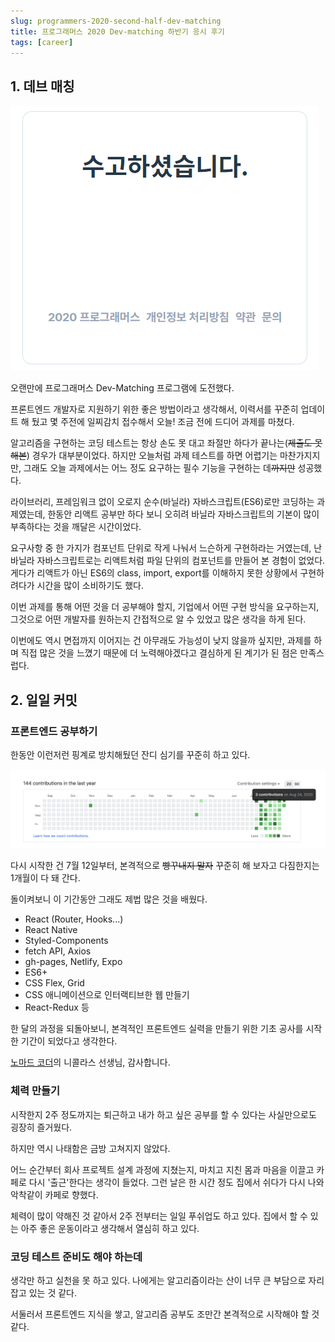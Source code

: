 ```yaml
---
slug: programmers-2020-second-half-dev-matching
title: 프로그래머스 2020 Dev-matching 하반기 응시 후기
tags: [career]
---
```


## 1. 데브 매칭

![수고하셨습니다](./images/2020-8-22---programmers-2020-second-half-dev-matching.png)

오랜만에 프로그래머스 Dev-Matching 프로그램에 도전했다.

<!--truncate-->

프론트엔드 개발자로 지원하기 위한 좋은 방법이라고 생각해서, 이력서를 꾸준히 업데이트 해 뒀고 몇 주전에 일찌감치 접수해서 오늘! 조금 전에 드디어 과제를 마쳤다.

알고리즘을 구현하는 코딩 테스트는 항상 손도 못 대고 좌절만 하다가 끝나는(~~제출도 못 해본~~) 경우가 대부분이었다. 하지만 오늘처럼 과제 테스트를 하면 어렵기는 마찬가지지만, 그래도 오늘 과제에서는 어느 정도 요구하는 필수 기능을 구현하는 데~~까지만~~ 성공했다.

라이브러리, 프레임워크 없이 오로지 순수(바닐라) 자바스크립트(ES6)로만 코딩하는 과제였는데, 한동안 리액트 공부만 하다 보니 오히려 바닐라 자바스크립트의 기본이 많이 부족하다는 것을 깨달은 시간이었다.

요구사항 중 한 가지가 컴포넌트 단위로 작게 나눠서 느슨하게 구현하라는 거였는데, 난 바닐라 자바스크립트로는 리액트처럼 파일 단위의 컴포넌트를 만들어 본 경험이 없었다. 게다가 리액트가 아닌 ES6의 class, import, export를 이해하지 못한 상황에서 구현하려다가 시간을 많이 소비하기도 했다.

이번 과제를 통해 어떤 것을 더 공부해야 할지, 기업에서 어떤 구현 방식을 요구하는지, 그것으로 어떤 개발자를 원하는지 간접적으로 알 수 있었고 많은 생각을 하게 된다.

이번에도 역시 면접까지 이어지는 건 아무래도 가능성이 낮지 않을까 싶지만, 과제를 하며 직접 많은 것을 느꼈기 때문에 더 노력해야겠다고 결심하게 된 계기가 된 점은 만족스럽다.

## 2. 일일 커밋

### 프론트엔드 공부하기

한동안 이런저런 핑계로 방치해뒀던 잔디 심기를 꾸준히 하고 있다.

![잔디 심기](./images/2020-8-22---github-contributions.png)

다시 시작한 건 7월 12일부터, 본격적으로 ~~빵꾸내지 말자~~ 꾸준히 해 보자고 다짐한지는 1개월이 다 돼 간다.

돌이켜보니 이 기간동안 그래도 제법 많은 것을 배웠다.

- React (Router, Hooks...)
- React Native
- Styled-Components
- fetch API, Axios
- gh-pages, Netlify, Expo
- ES6+
- CSS Flex, Grid
- CSS 애니메이션으로 인터랙티브한 웹 만들기
- React-Redux 등

한 달의 과정을 되돌아보니, 본격적인 프론트엔드 실력을 만들기 위한 기초 공사를 시작한 기간이 되었다고 생각한다.

[노마드 코더](https://nomadcoders.co/)의 니콜라스 선생님, 감사합니다.

### 체력 만들기

시작한지 2주 정도까지는 퇴근하고 내가 하고 싶은 공부를 할 수 있다는 사실만으로도 굉장히 즐거웠다.

하지만 역시 나태함은 금방 고쳐지지 않았다.

어느 순간부터 회사 프로젝트 설계 과정에 지쳤는지, 마치고 지친 몸과 마음을 이끌고 카페로 다시 '출근'한다는 생각이 들었다. 그런 날은 한 시간 정도 집에서 쉬다가 다시 나와 악착같이 카페로 향했다.

체력이 많이 약해진 것 같아서 2주 전부터는 일일 푸쉬업도 하고 있다. 집에서 할 수 있는 아주 좋은 운동이라고 생각해서 열심히 하고 있다.

### 코딩 테스트 준비도 해야 하는데

생각만 하고 실천을 못 하고 있다. 나에게는 알고리즘이라는 산이 너무 큰 부담으로 자리잡고 있는 것 같다.

서둘러서 프론트엔드 지식을 쌓고, 알고리즘 공부도 조만간 본격적으로 시작해야 할 것 같다.
